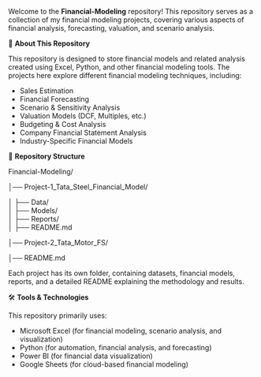 Welcome to the **Financial-Modeling** repository! This repository serves as a collection of my financial modeling projects, covering various aspects of financial analysis, forecasting, valuation, and scenario analysis.

📌 **About This Repository**

This repository is designed to store financial models and related analysis created using Excel, Python, and other financial modeling tools. The projects here explore different financial modeling techniques, including:
- Sales Estimation
- Financial Forecasting
- Scenario & Sensitivity Analysis
- Valuation Models (DCF, Multiples, etc.)
- Budgeting & Cost Analysis
- Company Financial Statement Analysis
- Industry-Specific Financial Models

📁 **Repository Structure**

Financial-Modeling/

│── Project-1_Tata_Steel_Financial_Model/ 
  
   │   ├── Data/        
   │   ├── Models/      
   │   ├── Reports/    
   │   ├── README.md    
 
│── Project-2_Tata_Motor_FS/

│── README.md

Each project has its own folder, containing datasets, financial models, reports, and a detailed README explaining the methodology and results.

🛠 **Tools & Technologies**

This repository primarily uses:

- Microsoft Excel (for financial modeling, scenario analysis, and visualization)
- Python (for automation, financial analysis, and forecasting)
- Power BI (for financial data visualization)
- Google Sheets (for cloud-based financial modeling)
